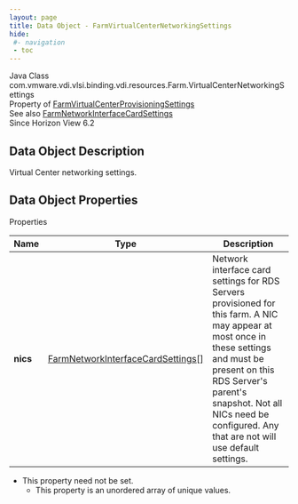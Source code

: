 ```yaml
---
layout: page
title: Data Object - FarmVirtualCenterNetworkingSettings
hide:
 #- navigation
 - toc
---
```






Java Class
    com.vmware.vdi.vlsi.binding.vdi.resources.Farm.VirtualCenterNetworkingSettings  
Property of
     [FarmVirtualCenterProvisioningSettings](vdi.resources.Farm.VirtualCenterProvisioningSettings.md#field_detail)  
See also
     [FarmNetworkInterfaceCardSettings](vdi.resources.Farm.NetworkInterfaceCardSettings.md)  
Since 
    Horizon View 6.2

## Data Object Description 

Virtual Center networking settings. 

## Data Object Properties

Properties

Name |  Type |  Description   
---|---|---  
**nics**| [FarmNetworkInterfaceCardSettings[]](vdi.resources.Farm.NetworkInterfaceCardSettings.md)|  Network interface card settings for RDS Servers provisioned for this farm. A NIC may appear at most once in these settings and must be present on this RDS Server's parent's snapshot. Not all NICs need be configured. Any that are not will use default settings.   


* This property need not be set.
  * This property is an unordered array of unique values.

  
  
  

  
  

